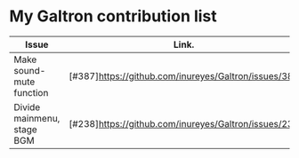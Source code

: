 My Galtron contribution list
===========================

| Issue                                    | Link.         |
|------------------------|---------|
| Make sound-mute function     | [#387]https://github.com/inureyes/Galtron/issues/387 |
| Divide mainmenu, stage BGM  | [#238]https://github.com/inureyes/Galtron/issues/238 |